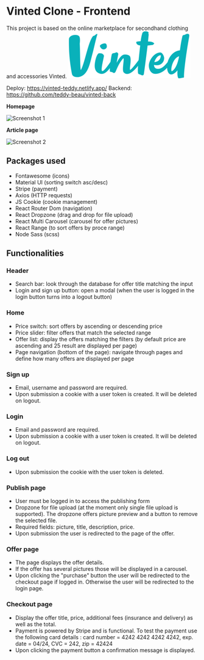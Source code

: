 # Vinted Clone - Frontend

This project is based on the online marketplace for secondhand clothing and accessories Vinted.
![Vinted logo](https://github.com/teddy-beau/vinted-front/blob/main/src/assets/images/vinted-logo.png?raw=true)

Deploy: https://vinted-teddy.netlify.app/
Backend: https://github.com/teddy-beau/vinted-back

**Homepage**

![Screenshot 1](./_preview/vinted-screen-01.gif)

**Article page**

![Screenshot 2](./_preview/vinted-screen-02.gif)

## Packages used

-  Fontawesome (icons)
-  Material UI (sorting switch asc/desc)
-  Stripe (payment)
-  Axios (HTTP requests)
-  JS Cookie (cookie management)
-  React Router Dom (navigation)
-  React Dropzone (drag and drop for file upload)
-  React Multi Carousel (carousel for offer pictures)
-  React Range (to sort offers by proce range)
-  Node Sass (scss)

## Functionalities

### Header

-  Search bar: look through the database for offer title matching the input
-  Login and sign up button: open a modal (when the user is logged in the login button turns into a logout button)

### Home

-  Price switch: sort offers by ascending or descending price
-  Price slider: filter offers that match the selected range
-  Offer list: display the offers matching the filters (by default price are ascending and 25 result are displayed per page)
-  Page navigation (bottom of the page): navigate through pages and define how many offers are displayed per page

### Sign up

-  Email, username and password are required.
-  Upon submission a cookie with a user token is created. It will be deleted on logout.

### Login

-  Email and password are required.
-  Upon submission a cookie with a user token is created. It will be deleted on logout.

### Log out

-  Upon submission the cookie with the user token is deleted.

### Publish page

-  User must be logged in to access the publishing form
-  Dropzone for file upload (at the moment only single file upload is supported). The dropzone offers picture preview and a button to remove the selected file.
-  Required fields: picture, title, description, price.
-  Upon submission the user is redirected to the page of the offer.

### Offer page

-  The page displays the offer details.
-  If the offer has several pictures those will be displayed in a carousel.
-  Upon clicking the "purchase" button the user will be redirected to the checkout page if logged in. Otherwise the user will be redirected to the login page.

### Checkout page

-  Display the offer title, price, additional fees (insurance and delivery) as well as the total.
-  Payment is powered by Stripe and is functional. To test the payment use the following card details : card number = 4242 4242 4242 4242, exp. date = 04/24, CVC = 242, zip = 42424
-  Upon clicking the payment button a confirmation message is displayed.
